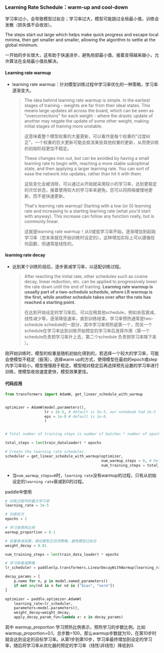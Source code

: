 ### Learning Rate Schedule：warm-up and cool-down

学习率过小，会导致模型过拟合；学习率过大，模型可能跳过全局最小值，训练会发散（损失值不会收敛）。

The steps start out large which helps make quick progress and escape local minima, then get smaller and smaller, allowing the algorithm to settle at the global minimum.

一开始的步长很大，这有助于快速进步，避免局部最小值，接着变得越来越小，允许算法在全局最小值处解决。

#### Learning rate warmup

- learning rate warmup：针对模型训练过程中学习率优化的一种策略，学习率逐渐变大。

  > The idea behind learning rate warmup is simple. In the earliest stages of training - weights are far from their ideal states. This means large updates all across the board, which can be seen as "overcorrections" for each weight - where the drastic update of another may negate the update of some other weight, making initial stages of training more unstable.
  >
  > 这意味着整个模型权重的大量更新，可以看作是每个权重的“过度纠正”，一个权重的巨大更新可能会抵消某些其他权重的更新，从而使训练的初始阶段更加不稳定。
  >
  > These changes iron out, but can be avoided by having a small learning rate to begin with, reaching a more stable suboptimal state, and then applying a larger learning rate. You can sort of ease the network into updates, rather than hit it with them.
  >
  > 这些变化会被消除，可以通过从开始就采用较小的学习率，达到更稳定的次优状态，接着使用较大的学习率来避免。您可以将网络缓慢地更新，而不是快速更新。
  >
  > That's learning rate warmup! Starting with a low (or 0) learning rate and increasing to a starting learning rate (what you'd start with anyway). This increase can follow any function really, but is commonly linear.
  >
  > 这就是learning rate warmup！从0或低学习率开始，逐渐增加到起始学习率（您本来就在开始训练时设定的）。这种增加实际上可以遵循任何函数，但通常是线性的。


#### learning rate decay

- 达到某个训练阶段后，逐步衰减学习率，以适配训练过程。

  > After reaching the initial rate, other schedules such as cosine decay, linear reduction, etc. can be applied to progressively lower the rate down until the end of training. **Learning rate warmup is usually part of a two-schedule schedule, where LR warmup is the first, while another schedule takes over after the rate has reached a starting point.**
  >
  > 在达到开始设定的学习率后，可以应用其他schedule，例如余弦衰减、线性减少等，逐渐降低速率，直到训练结束。学习率预热通常是two-schedule schedule的一部分，其中学习率预热是第一个，而另一个schedule在学习率达到训练开始预定的学习率后发挥作用（第一个schedule负责把学习率升上去，第二个schedule 负责把学习率降下来 ）。

刚开始训练时，模型的权重是随机初始化得到的，若选择一个较大的学习率，可能会使模型不稳定（振荡），选择warm up的方式，使得模型在最初的epoch或step内学习率较小，模型慢慢趋于稳定。模型相对稳定后再选择预先设置的学习率进行训练，使模型收敛速度更快，模型效果更佳。

#### 代码应用

```python
from transformers import AdamW, get_linear_schedule_with_warmup


optimizer = AdamW(model.parameters(),
                  lr = 2e-5, # default is 5e-5, our notebook had 2e-5
                  eps = 1e-8 # default is 1e-8.
                  )


# Total number of training steps is number of batches * number of epochs.`train_dataloader` contains batched data so `len(train_dataloader)` gives us the number of batches.

total_steps = len(train_dataloader) * epochs

# Create the learning rate scheduler.
scheduler = get_linear_schedule_with_warmup(optimizer, 
                                            num_warmup_steps = 0, # Default value in run_glue.py
                                            num_training_steps = total_steps)
```

- 当`num_warmup_steps=0`时，`learning rate`没有warmup的过程，只有从初始设定的`learning rate`衰减到0的过程。

paddle中使用

```python
# 训练过程中的最大学习率
learning_rate = 3e-5 

# 训练轮次
epochs = 2

# 学习率预热比例
warmup_proportion = 0.1

# 权重衰减系数，类似模型正则项策略，避免模型过拟合
weight_decay = 0.01

num_training_steps = len(train_data_loader) * epochs

# 学习率衰减策略
lr_scheduler = paddlenlp.transformers.LinearDecayWithWarmup(learning_rate, num_training_steps, warmup_proportion)

decay_params = [
    p.name for n, p in model.named_parameters()
    if not any(nd in n for nd in ["bias", "norm"])
]

optimizer = paddle.optimizer.AdamW(
    learning_rate=lr_scheduler,
    parameters=model.parameters(),
    weight_decay=weight_decay,
    apply_decay_param_fun=lambda x: x in decay_params)
```

其中 warmup_proportion 学习预热比例表示，预热学习的步数比例。比如warmup_proportion=0.1，总步数=100，那么warmup步数就为10，在第10步时就会达到设定的目标学习率。从第1步到第10步，学习率最终增加到设定的学习率，随后将学习率从优化器的预定的学习率（线性\非线性）降低到0.

